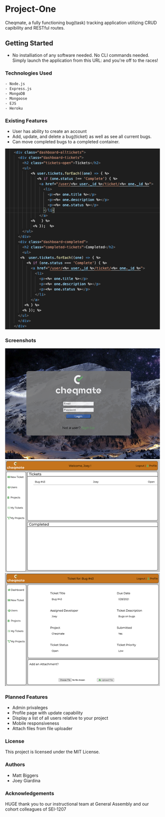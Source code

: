 # Project-One
Cheqmate, a fully functioning bug(task) tracking application utilizing CRUD capibility and RESTful routes.

## Getting Started
  - No installiation of any software needed. No CLI commands needed. Simply launch the application from this URL: and you're off to the races!

  
### Technologies Used
    - Node.js
    - Express.js
    - MongoDB
    - Mongoose
    - EJS
    - Heroku
    
### Existing Features
  * User has ability to create an account
  * Add, update, and delete a bug(ticket) as well as see all current bugs.
  * Can move completed bugs to a completed container.
  
![](/public/images/screenshots/codensippet.png)

### Screenshots
![](/public/images/screenshots/home.png)
![](/public/images/screenshots/dashboard.png)
![](/public/images/screenshots/showticket.png)


### Planned Features
  - Admin privaleges
  - Profile page with update capability
  - Display a list of all users relative to your project
  - Mobile responsiveness
  - Attach files from file uploader
  
### License
This project is licensed under the MIT License.

### Authors
  * Matt Biggers
  * Joey Giardina
  
### Acknowledgements
HUGE thank you to our instructional team at General Assembly and our cohort colleagues of SEI-1207
